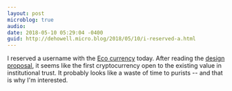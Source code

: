 ```yaml
---
layout: post
microblog: true
audio: 
date: 2018-05-10 05:29:04 -0400
guid: http://dehowell.micro.blog/2018/05/10/i-reserved-a.html
---
```

I reserved a username with the [Eco currency](https://eco.com) today. After reading the [design proposal](https://eco.com/eco-design-proposal-v1.pdf), it seems like the first cryptocurrency open to the existing value in institutional trust. It probably looks like a waste of time to purists -- and that is why I'm interested.
